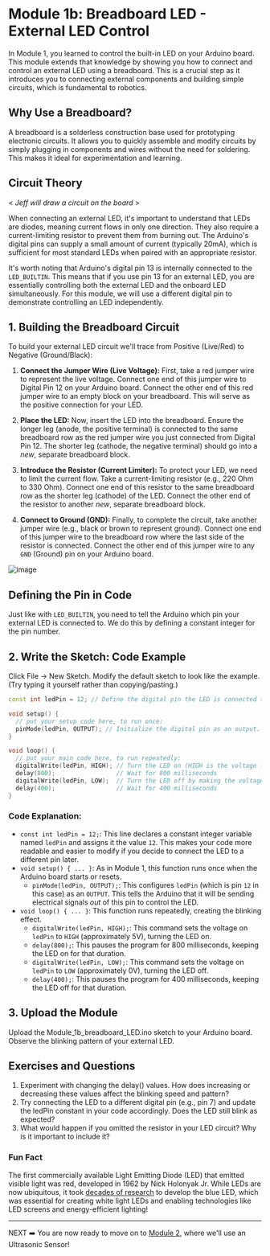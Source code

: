 # Module 1b: Breadboard LED - External LED Control

In Module 1, you learned to control the built-in LED on your Arduino board. This module extends that knowledge by showing you how to connect and control an external LED using a breadboard. This is a crucial step as it introduces you to connecting external components and building simple circuits, which is fundamental to robotics.

## Why Use a Breadboard?

A breadboard is a solderless construction base used for prototyping electronic circuits. It allows you to quickly assemble and modify circuits by simply plugging in components and wires without the need for soldering. This makes it ideal for experimentation and learning.

## Circuit Theory
< *Jeff will draw a circuit on the board* >

When connecting an external LED, it's important to understand that LEDs are diodes, meaning current flows in only one direction. They also require a current-limiting resistor to prevent them from burning out. The Arduino's digital pins can supply a small amount of current (typically 20mA), which is sufficient for most standard LEDs when paired with an appropriate resistor.

It's worth noting that Arduino's digital pin 13 is internally connected to the `LED_BUILTIN`. This means that if you use pin 13 for an external LED, you are essentially controlling both the external LED and the onboard LED simultaneously. For this module, we will use a different digital pin to demonstrate controlling an LED independently.

## 1. Building the Breadboard Circuit

To build your external LED circuit we'll trace from Positive (Live/Red) to Negative (Ground/Black):

1.  **Connect the Jumper Wire (Live Voltage):** First, take a red jumper wire to represent the live voltage. Connect one end of this jumper wire to Digital Pin 12 on your Arduino board. Connect the other end of this red jumper wire to an empty block on your breadboard. This will serve as the positive connection for your LED.

2.  **Place the LED:** Now, insert the LED into the breadboard. Ensure the longer leg (anode, the positive terminal) is connected to the same breadboard row as the red jumper wire you just connected from Digital Pin 12. The shorter leg (cathode, the negative terminal) should go into a *new*, separate breadboard block.

3.  **Introduce the Resistor (Current Limiter):** To protect your LED, we need to limit the current flow. Take a current-limiting resistor (e.g., 220 Ohm to 330 Ohm). Connect one end of this resistor to the same breadboard row as the shorter leg (cathode) of the LED. Connect the other end of the resistor to another *new*, separate breadboard block.

4.  **Connect to Ground (GND):** Finally, to complete the circuit, take another jumper wire (e.g., black or brown to represent ground). Connect one end of this jumper wire to the breadboard row where the last side of the resistor is connected. Connect the other end of this jumper wire to any `GND` (Ground) pin on your Arduino board.

![image](https://github.com/user-attachments/assets/ab7dc1e8-f97a-48f2-8383-ee2ee77d2cef)


## Defining the Pin in Code

Just like with `LED_BUILTIN`, you need to tell the Arduino which pin your external LED is connected to. We do this by defining a constant integer for the pin number.

## 2. Write the Sketch: Code Example

Click File -> New Sketch. Modify the default sketch to look like the example. (Try typing it yourself rather than copying/pasting.)

```cpp
const int ledPin = 12; // Define the digital pin the LED is connected to

void setup() {  
  // put your setup code here, to run once:  
  pinMode(ledPin, OUTPUT); // Initialize the digital pin as an output.  
}

void loop() {  
  // put your main code here, to run repeatedly:  
  digitalWrite(ledPin, HIGH); // Turn the LED on (HIGH is the voltage level)  
  delay(800);                 // Wait for 800 milliseconds  
  digitalWrite(ledPin, LOW);  // Turn the LED off by making the voltage LOW  
  delay(400);                 // Wait for 400 milliseconds  
}
```

### **Code Explanation:**

- `const int ledPin = 12;`: This line declares a constant integer variable named `ledPin` and assigns it the value `12`. This makes your code more readable and easier to modify if you decide to connect the LED to a different pin later.  
- `void setup() { ... }`: As in Module 1, this function runs once when the Arduino board starts or resets.  
  - `pinMode(ledPin, OUTPUT);`: This configures `ledPin` (which is pin `12` in this case) as an `OUTPUT`. This tells the Arduino that it will be sending electrical signals *out* of this pin to control the LED.  
- `void loop() { ... }`: This function runs repeatedly, creating the blinking effect.  
  - `digitalWrite(ledPin, HIGH);`: This command sets the voltage on `ledPin` to `HIGH` (approximately 5V), turning the LED on.  
  - `delay(800);`: This pauses the program for 800 milliseconds, keeping the LED on for that duration.  
  - `digitalWrite(ledPin, LOW);`: This command sets the voltage on `ledPin` to `LOW` (approximately 0V), turning the LED off.  
  - `delay(400);`: This pauses the program for 400 milliseconds, keeping the LED off for that duration.

## 3. Upload the Module

Upload the Module\_1b\_breadboard\_LED.ino sketch to your Arduino board. Observe the blinking pattern of your external LED.  

## **Exercises and Questions**
1. Experiment with changing the delay() values. How does increasing or decreasing these values affect the blinking speed and pattern?  
2. Try connecting the LED to a different digital pin (e.g., pin 7) and update the ledPin constant in your code accordingly. Does the LED still blink as expected?  
3. What would happen if you omitted the resistor in your LED circuit? Why is it important to include it?

### Fun Fact
The first commercially available Light Emitting Diode (LED) that emitted visible light was red, developed in 1962 by Nick Holonyak Jr. While LEDs are now ubiquitous, it took [decades of research](https://www.simplyled.co.uk/blog/a-brief-history-of-the-light-emitting-diode-led/) to develop the blue LED, which was essential for creating white light LEDs and enabling technologies like LED screens and energy-efficient lighting!

---
NEXT ➡️ You are now ready to move on to [Module 2](./module_02.md), where we'll use an Ultrasonic Sensor!
